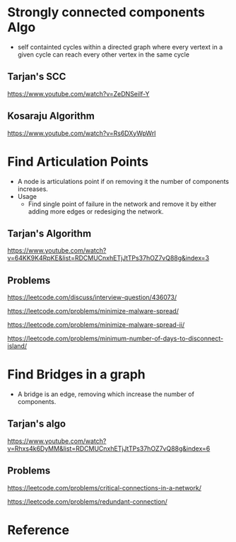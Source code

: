 # Strongly connected components Algo
- self containted cycles within a directed graph where every vertext in a given cycle can reach every other vertex in the same cycle
## Tarjan's SCC
https://www.youtube.com/watch?v=ZeDNSeilf-Y

## Kosaraju Algorithm 
https://www.youtube.com/watch?v=Rs6DXyWpWrI

# Find Articulation Points
- A node is articulations point if on removing it the number of components increases. 
- Usage 
    - Find single point of failure in the network and remove it by either adding more edges or redesiging the network.     
## Tarjan's Algorithm
https://www.youtube.com/watch?v=64KK9K4RpKE&list=RDCMUCnxhETjJtTPs37hOZ7vQ88g&index=3

## Problems
https://leetcode.com/discuss/interview-question/436073/

https://leetcode.com/problems/minimize-malware-spread/

https://leetcode.com/problems/minimize-malware-spread-ii/

https://leetcode.com/problems/minimum-number-of-days-to-disconnect-island/

# Find Bridges in a graph 
- A bridge is an edge, removing which increase the number of components.
## Tarjan's algo
https://www.youtube.com/watch?v=Rhxs4k6DyMM&list=RDCMUCnxhETjJtTPs37hOZ7vQ88g&index=6

## Problems
https://leetcode.com/problems/critical-connections-in-a-network/

https://leetcode.com/problems/redundant-connection/

# Reference 
